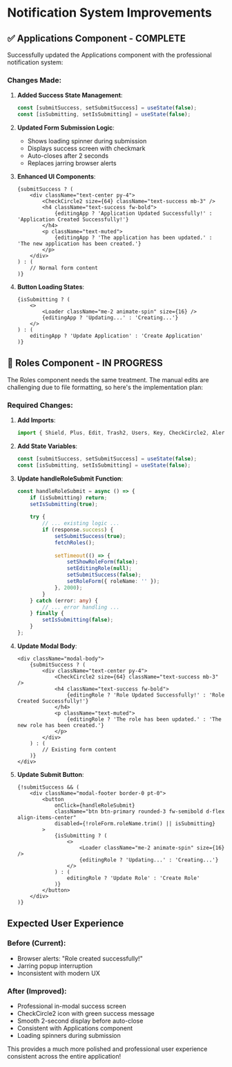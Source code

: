 # Notification System Improvements

## ✅ **Applications Component - COMPLETE**

Successfully updated the Applications component with the professional notification system:

### **Changes Made:**
1. **Added Success State Management**:
   ```typescript
   const [submitSuccess, setSubmitSuccess] = useState(false);
   const [isSubmitting, setIsSubmitting] = useState(false);
   ```

2. **Updated Form Submission Logic**:
   - Shows loading spinner during submission
   - Displays success screen with checkmark
   - Auto-closes after 2 seconds
   - Replaces jarring browser alerts

3. **Enhanced UI Components**:
   ```tsx
   {submitSuccess ? (
       <div className="text-center py-4">
           <CheckCircle2 size={64} className="text-success mb-3" />
           <h4 className="text-success fw-bold">
               {editingApp ? 'Application Updated Successfully!' : 'Application Created Successfully!'}
           </h4>
           <p className="text-muted">
               {editingApp ? 'The application has been updated.' : 'The new application has been created.'}
           </p>
       </div>
   ) : (
       // Normal form content
   )}
   ```

4. **Button Loading States**:
   ```tsx
   {isSubmitting ? (
       <>
           <Loader className="me-2 animate-spin" size={16} />
           {editingApp ? 'Updating...' : 'Creating...'}
       </>
   ) : (
       editingApp ? 'Update Application' : 'Create Application'
   )}
   ```

## 🔄 **Roles Component - IN PROGRESS**

The Roles component needs the same treatment. The manual edits are challenging due to file formatting, so here's the implementation plan:

### **Required Changes:**

1. **Add Imports**:
   ```typescript
   import { Shield, Plus, Edit, Trash2, Users, Key, CheckCircle2, AlertCircle, Loader } from 'lucide-react';
   ```

2. **Add State Variables**:
   ```typescript
   const [submitSuccess, setSubmitSuccess] = useState(false);
   const [isSubmitting, setIsSubmitting] = useState(false);
   ```

3. **Update handleRoleSubmit Function**:
   ```typescript
   const handleRoleSubmit = async () => {
       if (isSubmitting) return;
       setIsSubmitting(true);
       
       try {
           // ... existing logic ...
           if (response.success) {
               setSubmitSuccess(true);
               fetchRoles();
               
               setTimeout(() => {
                   setShowRoleForm(false);
                   setEditingRole(null);
                   setSubmitSuccess(false);
                   setRoleForm({ roleName: '' });
               }, 2000);
           }
       } catch (error: any) {
           // ... error handling ...
       } finally {
           setIsSubmitting(false);
       }
   };
   ```

4. **Update Modal Body**:
   ```tsx
   <div className="modal-body">
       {submitSuccess ? (
           <div className="text-center py-4">
               <CheckCircle2 size={64} className="text-success mb-3" />
               <h4 className="text-success fw-bold">
                   {editingRole ? 'Role Updated Successfully!' : 'Role Created Successfully!'}
               </h4>
               <p className="text-muted">
                   {editingRole ? 'The role has been updated.' : 'The new role has been created.'}
               </p>
           </div>
       ) : (
           // Existing form content
       )}
   </div>
   ```

5. **Update Submit Button**:
   ```tsx
   {!submitSuccess && (
       <div className="modal-footer border-0 pt-0">
           <button
               onClick={handleRoleSubmit}
               className="btn btn-primary rounded-3 fw-semibold d-flex align-items-center"
               disabled={!roleForm.roleName.trim() || isSubmitting}
           >
               {isSubmitting ? (
                   <>
                       <Loader className="me-2 animate-spin" size={16} />
                       {editingRole ? 'Updating...' : 'Creating...'}
                   </>
               ) : (
                   editingRole ? 'Update Role' : 'Create Role'
               )}
           </button>
       </div>
   )}
   ```

## **Expected User Experience**

### **Before (Current)**:
- Browser alerts: "Role created successfully!" 
- Jarring popup interruption
- Inconsistent with modern UX

### **After (Improved)**:
- Professional in-modal success screen
- CheckCircle2 icon with green success message
- Smooth 2-second display before auto-close
- Consistent with Applications component
- Loading spinners during submission

This provides a much more polished and professional user experience consistent across the entire application!
